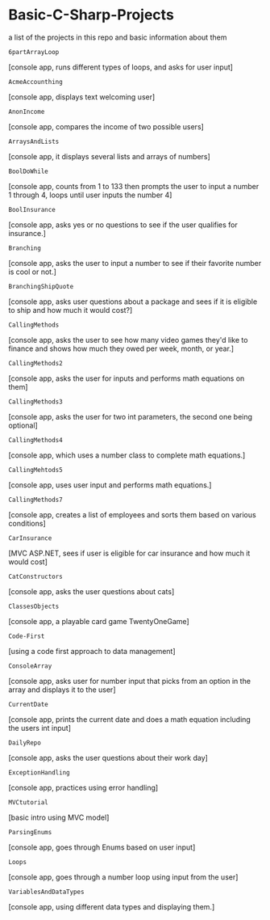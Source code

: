# Basic-C-Sharp-Projects
a list of the projects in this repo and basic information about them

    6partArrayLoop
[console app, runs different types of loops, and asks for user input]

    AcmeAccounthing
[console app, displays text welcoming user]

    AnonIncome
[console app, compares the income of two possible users]

    ArraysAndLists
[console app, it displays several lists and arrays of numbers]

    BoolDoWhile
[console app, counts from 1 to 133 then prompts the user to input a number
1 through 4, loops until user inputs the number 4]

    BoolInsurance
[console app, asks yes or no questions to see if the user qualifies for insurance.]

    Branching 
[console app, asks the user to input a number to see if their favorite number is cool or not.]

    BranchingShipQuote
[console app, asks user questions about a package and sees if it is eligible to ship and
how much it would cost?]

    CallingMethods
[console app, asks the user to see how many video games they'd like to finance and shows how much
they owed per week, month, or year.]

    CallingMethods2
[console app, asks the user for inputs and performs math equations on them]

    CallingMethods3
[console app, asks the user for two int parameters, the second one being optional]

    CallingMethods4
[console app, which uses a number class to complete math equations.]

    CallingMehtods5
[console app, uses user input and performs math equations.]

    CallingMethods7
[console app, creates a list of employees and sorts them based on various conditions]

    CarInsurance
[MVC ASP.NET, sees if user is eligible for car insurance and how much it would cost]

    CatConstructors
[console app, asks the user questions about cats]

    ClassesObjects
[console app, a playable card game TwentyOneGame]

    Code-First
[using a code first approach to data management]

    ConsoleArray
[console app, asks user for number input that picks from an option in the array and displays it
to the user]

    CurrentDate
[console app, prints the current date and does a math equation including the users int input]

    DailyRepo
[console app, asks the user questions about their work day]

    ExceptionHandling
[console app, practices using error handling]

    MVCtutorial
[basic intro using MVC model]

    ParsingEnums
[console app, goes through Enums based on user input]

    Loops
[console app, goes through a number loop using input from the user]

    VariablesAndDataTypes
[console app, using different data types and displaying them.]



